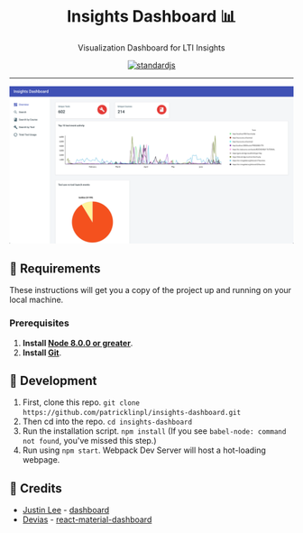 <h1 align="center">Insights Dashboard 📊</h1>
<p align="center">
  Visualization Dashboard for LTI Insights
</p>
<p align="center">
  <a href="https://standardjs.com">
    <img src="https://img.shields.io/badge/code_style-standard-brightgreen.svg"
      alt="standardjs" />
  </a>
</p>

---

![Home preview](./public/images/home-preview.png)

## 🚩 Requirements

These instructions will get you a copy of the project up and running on your local machine.

### Prerequisites

1. **Install [Node 8.0.0 or greater](https://nodejs.org)**.
2. **Install [Git](https://git-scm.com/downloads)**.

## 🚧 Development

1. First, clone this repo. `git clone https://github.com/patricklinpl/insights-dashboard.git`
2. Then cd into the repo. `cd insights-dashboard`
3. Run the installation script. `npm install` (If you see `babel-node: command not found`, you've missed this step.)
4. Run using `npm start`. Webpack Dev Server will host a hot-loading webpage.

## 👏 Credits 
- [Justin Lee](https://github.com/justin0022) - [dashboard](https://github.com/justin0022/dashboard)
- [Devias](https://github.com/devias-io) - [react-material-dashboard](https://github.com/devias-io/react-material-dashboard)
